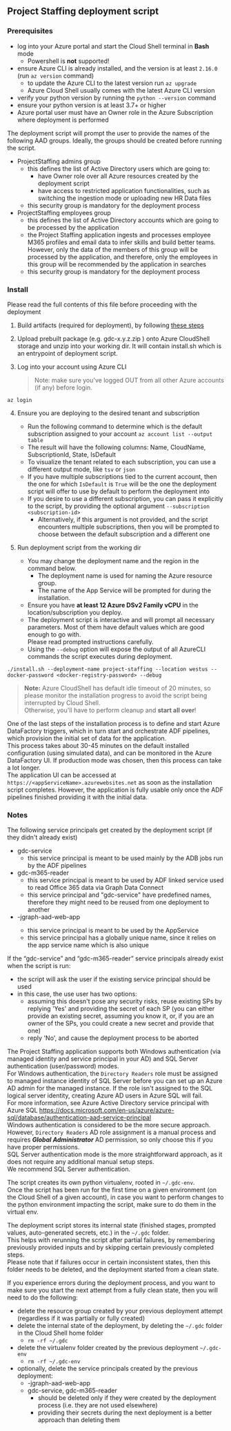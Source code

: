 ## Project Staffing deployment script

### Prerequisites

- log into your Azure portal and start the Cloud Shell terminal in __Bash__ mode
    - Powershell is __not__ supported!
- ensure Azure CLI is already installed, and the version is at least `2.16.0` (run `az version` command)
    - to update the Azure CLI to the latest version run `az upgrade`
    - Azure Cloud Shell usually comes with the latest Azure CLI version
- verify your python version by running the `python --version` command
- ensure your python version is at least 3.7+ or higher
- Azure portal user must have an Owner role in the Azure Subscription where deployment is performed

The deployment script will prompt the user to provide the names of the following AAD groups.
Ideally, the groups should be created before running the script.
- ProjectStaffing admins group
    - this defines the list of Active Directory users which are going to:
        - have Owner role over all Azure resources created by the deployment script
        - have access to restricted application functionalities, such as switching the ingestion mode or uploading new HR Data files
    - this security group is mandatory for the deployment process
- ProjectStaffing employees group
    - this defines the list of Active Directory accounts which are going to be processed by the application
    - the Project Staffing application ingests and processes employee M365 profiles and email data to infer skills and
      build better teams. However, only the data of the members of this group will be processed by the application, and
      therefore, only the employees in this group will be recommended by the application in searches
    - this security group is mandatory for the deployment process


### Install
Please read the full contents of this file before proceeding with the deployment

1. Build artifacts  (required for deployment), by following [these steps]( ../README.MD#building-the-artifacts-zip)

2. Upload prebuilt package (e.g. gdc-x.y.z.zip ) onto Azure CloudShell storage and unzip into your working dir.
   It will contain install.sh which is an entrypoint of deployment script.

3. Log into your account using Azure CLI
   > Note: make sure you've logged OUT from all other Azure accounts (if any) before login.
```
az login
```

4. Ensure you are deploying to the desired tenant and subscription
    - Run the following command to determine which is the default subscription assigned to your account
    `az account list --output table`
    - The result will have the following columns: Name, CloudName, SubscriptionId, State, IsDefault
    - To visualize the tenant related to each subscription, you can use a different output mode, like `tsv` or `json`
    - If you have multiple subscriptions tied to the current account, then the one for which `IsDefault` is `True`
      will be the one the deployment script will offer to use by default to perform the deployment into
    - If you desire to use a different subscription, you can pass it explicitly to the script, by providing the optional 
      argument `--subscription <subscription-id>`
        - Alternatively, if this argument is not provided, and the script encounters multiple subscriptions, then you 
        will be prompted to choose between the default subscription and a different one

5. Run deployment script from the working dir
    - You may change the deployment name and the region in the command below.
        - The deployment name is used for naming the Azure resource group.
        - The name of the App Service will be prompted for during the installation.
    - Ensure you have **at least 12 Azure DSv2 Family vCPU** in the location/subscription you deploy.
    - The deployment script is interactive and will prompt all necessary parameters.
      Most of them have default values which are good enough to go with.  
      Please read prompted instructions carefully.
    - Using the `--debug` option will expose the output of all AzureCLI commands the script executes during deployment.
```
./install.sh --deployment-name project-staffing --location westus --docker-password <docker-registry-password> --debug
```

> **Note:** Azure CloudShell has default idle timeout of 20 minutes,
> so please monitor the installation progress to avoid the script being interrupted by Cloud Shell.  
> Otherwise, you'll have to perform cleanup and **start all over**!

One of the last steps of the installation process is to define and start Azure DataFactory triggers, which in turn start
and orchestrate ADF pipelines, which provision the initial set of data for the application.  
This process takes about 30-45 minutes on the default installed configuration (using simulated data), and can be monitored
in the Azure DataFactory UI. If production mode was chosen, then this process can take a lot longer.  
The application UI can be accessed at `https://<appServiceName>.azurewebsites.net` as soon as the installation script
completes. However, the application is fully usable only once the ADF pipelines finished providing it with the initial data.


### Notes
The following service principals get created by the deployment script (if they didn't already exist)
- gdc-service
    - this service principal is meant to be used mainly by the ADB jobs run by the ADF pipelines
- gdc-m365-reader
    - this service principal is meant to be used by ADF linked service used to read Office 365 data via Graph Data Connect
    - this service principal and "gdc-service" have predefined names, therefore they might need to be reused from one
      deployment to another
- <deployment-name>-jgraph-aad-web-app
    - this service principal is meant to be used by the AppService
    - this service principal has a globally unique name, since it relies on the app service name which is also unique

If the “gdc-service” and “gdc-m365-reader” service principals already exist when the script is run:
- the script will ask the user if the existing service principal should be used
- in this case, the use user has two options:
    - assuming this doesn't pose any security risks, reuse existing SPs by replying 'Yes' and providing the secret
      of each SP (you can either provide an existing secret, assuming you know it, or, if you are an owner of the
      SPs, you could create a new secret and provide that one)
    - reply 'No', and cause the deployment process to be aborted

The Project Staffing application supports both Windows authentication (via managed identity and service principal in
your AD) and SQL Server authentication (user/password) modes.  
For Windows authentication, the `Directory Readers` role must be assigned to managed instance identity of SQL Server
before you can set up an Azure AD admin for the managed instance. If the role isn't assigned to the SQL logical server
identity, creating Azure AD users in Azure SQL will fail.  
For more information, see Azure Active Directory service principal with Azure SQL https://docs.microsoft.com/en-us/azure/azure-sql/database/authentication-aad-service-principal  
Windows authentication is considered to be the more secure approach. However, `Directory Readers` AD role assignment is
a manual process and requires ***Global Administrator*** AD permission, so only choose this if you have proper permissions.  
SQL Server authentication mode is the more straightforward approach, as it does not require any additional manual setup steps.  
We recommend SQL Server authentication.

The script creates its own python virtualenv, rooted in `~/.gdc-env`.  
Once the script has been run for the first time on a given environment (on the Cloud Shell of a given account), in case
you want to perform changes to the python environment impacting the script, make sure to do them in the virtual env.

The deployment script stores its internal state (finished stages, prompted values, auto-generated secrets, etc.) in the `~/.gdc` folder.  
This helps with rerunning the script after partial failures, by remembering previously provided inputs and by
skipping certain previously completed steps.  
Please note that if failures occur in certain inconsistent states, then this folder needs to be deleted, and the deployment
started from a clean state.

If you experience errors during the deployment process, and you want to make sure you start the next attempt from a
fully clean state, then you will need to do the following:
- delete the resource group created by your previous deployment attempt (regardless if it was partially or fully created)
- delete the internal state of the deployment, by deleting the `~/.gdc` folder in the Cloud Shell home folder
    - `rm -rf ~/.gdc`
- delete the virtualenv folder created by the previous deployment `~/.gdc-env`
    - `rm -rf ~/.gdc-env`
- optionally, delete the service principals created by the previous deployment:
    - <app-service-name>-jgraph-aad-web-app
    - gdc-service, gdc-m365-reader
        - should be deleted only if they were created by the deployment process (i.e. they are not used elsewhere)
        - providing their secrets during the next deployment is a better approach than deleting them
     
